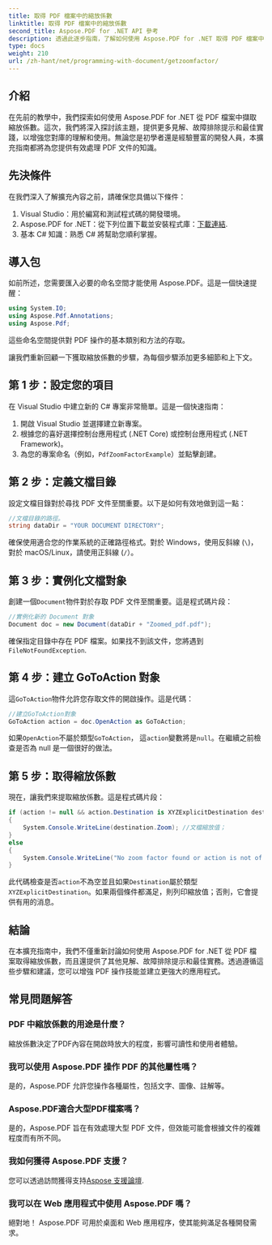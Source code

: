 ```yaml
---
title: 取得 PDF 檔案中的縮放係數
linktitle: 取得 PDF 檔案中的縮放係數
second_title: Aspose.PDF for .NET API 參考
description: 透過此逐步指南，了解如何使用 Aspose.PDF for .NET 取得 PDF 檔案中的縮放係數。
type: docs
weight: 210
url: /zh-hant/net/programming-with-document/getzoomfactor/
---
```

## 介紹

在先前的教學中，我們探索如何使用 Aspose.PDF for .NET 從 PDF 檔案中擷取縮放係數。這次，我們將深入探討該主題，提供更多見解、故障排除提示和最佳實踐，以增強您對庫的理解和使用。無論您是初學者還是經驗豐富的開發人員，本擴充指南都將為您提供有效處理 PDF 文件的知識。

## 先決條件

在我們深入了解擴充內容之前，請確保您具備以下條件：

1. Visual Studio：用於編寫和測試程式碼的開發環境。
2. Aspose.PDF for .NET：從下列位置下載並安裝程式庫：[下載連結](https://releases.aspose.com/pdf/net/).
3. 基本 C# 知識：熟悉 C# 將幫助您順利掌握。

## 導入包

如前所述，您需要匯入必要的命名空間才能使用 Aspose.PDF。這是一個快速提醒：

```csharp
using System.IO;
using Aspose.Pdf.Annotations;
using Aspose.Pdf;
```

這些命名空間提供對 PDF 操作的基本類別和方法的存取。

讓我們重新回顧一下獲取縮放係數的步驟，為每個步驟添加更多細節和上下文。

## 第 1 步：設定您的項目

在 Visual Studio 中建立新的 C# 專案非常簡單。這是一個快速指南：

1. 開啟 Visual Studio 並選擇建立新專案。
2. 根據您的喜好選擇控制台應用程式 (.NET Core) 或控制台應用程式 (.NET Framework)。
3. 為您的專案命名（例如，`PdfZoomFactorExample`）並點擊創建。

## 第 2 步：定義文檔目錄

設定文檔目錄對於尋找 PDF 文件至關重要。以下是如何有效地做到這一點：

```csharp
//文檔目錄的路徑。
string dataDir = "YOUR DOCUMENT DIRECTORY";
```

確保使用適合您的作業系統的正確路徑格式。對於 Windows，使用反斜線 (`\`)，對於 macOS/Linux，請使用正斜線 (`/`）。

## 第 3 步：實例化文檔對象

創建一個`Document`物件對於存取 PDF 文件至關重要。這是程式碼片段：

```csharp
//實例化新的 Document 對象
Document doc = new Document(dataDir + "Zoomed_pdf.pdf");
```

確保指定目錄中存在 PDF 檔案。如果找不到該文件，您將遇到`FileNotFoundException`.

## 第 4 步：建立 GoToAction 對象

這`GoToAction`物件允許您存取文件的開啟操作。這是代碼：

```csharp
//建立GoToAction對象
GoToAction action = doc.OpenAction as GoToAction;
```

如果`OpenAction`不屬於類型`GoToAction`， 這`action`變數將是`null`。在繼續之前檢查是否為 null 是一個很好的做法。

## 第 5 步：取得縮放係數

現在，讓我們來提取縮放係數。這是程式碼片段：

```csharp
if (action != null && action.Destination is XYZExplicitDestination destination)
{
    System.Console.WriteLine(destination.Zoom); //文檔縮放值；
}
else
{
    System.Console.WriteLine("No zoom factor found or action is not of type GoToAction.");
}
```

此代碼檢查是否`action`不為空並且如果`Destination`屬於類型`XYZExplicitDestination`。如果兩個條件都滿足，則列印縮放值；否則，它會提供有用的消息。

## 結論

在本擴充指南中，我們不僅重新討論如何使用 Aspose.PDF for .NET 從 PDF 檔案取得縮放係數，而且還提供了其他見解、故障排除提示和最佳實務。透過遵循這些步驟和建議，您可以增強 PDF 操作技能並建立更強大的應用程式。

## 常見問題解答

### PDF 中縮放係數的用途是什麼？
縮放係數決定了PDF內容在開啟時放大的程度，影響可讀性和使用者體驗。

### 我可以使用 Aspose.PDF 操作 PDF 的其他屬性嗎？
是的，Aspose.PDF 允許您操作各種屬性，包括文字、圖像、註解等。

### Aspose.PDF適合大型PDF檔案嗎？
是的，Aspose.PDF 旨在有效處理大型 PDF 文件，但效能可能會根據文件的複雜程度而有所不同。

### 我如何獲得 Aspose.PDF 支援？
您可以透過訪問獲得支持[Aspose 支援論壇](https://forum.aspose.com/c/pdf/10).

### 我可以在 Web 應用程式中使用 Aspose.PDF 嗎？
絕對地！ Aspose.PDF 可用於桌面和 Web 應用程序，使其能夠滿足各種開發需求。